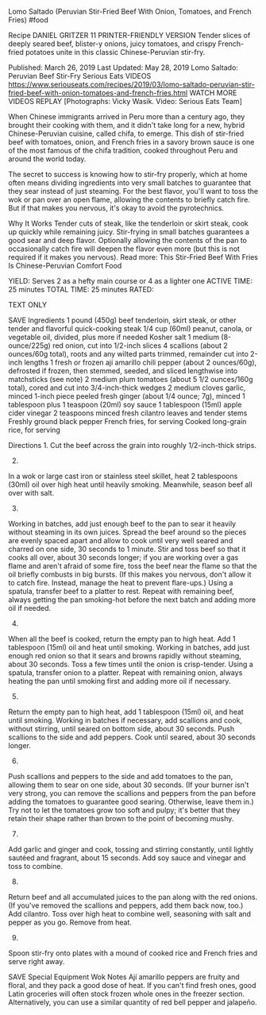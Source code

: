 Lomo Saltado (Peruvian Stir-Fried Beef With Onion, Tomatoes, and French Fries) 
#food 

Recipe
DANIEL GRITZER
11     PRINTER-FRIENDLY VERSION
Tender slices of deeply seared beef, blister-y onions, juicy tomatoes, and crispy French-fried potatoes unite in this classic Chinese-Peruvian stir-fry.

Published: March 26, 2019 Last Updated: May 28, 2019
Lomo Saltado: Peruvian Beef Stir-Fry
Serious Eats
VIDEOS
   https://www.seriouseats.com/recipes/2019/03/lomo-saltado-peruvian-stir-fried-beef-with-onion-tomatoes-and-french-fries.html
WATCH MORE VIDEOS
REPLAY
[Photographs: Vicky Wasik. Video: Serious Eats Team]

When Chinese immigrants arrived in Peru more than a century ago, they brought their cooking with them, and it didn't take long for a new, hybrid Chinese-Peruvian cuisine, called chifa, to emerge. This dish of stir-fried beef with tomatoes, onion, and French fries in a savory brown sauce is one of the most famous of the chifa tradition, cooked throughout Peru and around the world today.

The secret to success is knowing how to stir-fry properly, which at home often means dividing ingredients into very small batches to guarantee that they sear instead of just steaming. For the best flavor, you'll want to toss the wok or pan over an open flame, allowing the contents to briefly catch fire. But if that makes you nervous, it's okay to avoid the pyrotechnics.

Why It Works
Tender cuts of steak, like the tenderloin or skirt steak, cook up quickly while remaining juicy.
Stir-frying in small batches guarantees a good sear and deep flavor.
Optionally allowing the contents of the pan to occasionally catch fire will deepen the flavor even more (but this is not required if it makes you nervous).
Read more: This Stir-Fried Beef With Fries Is Chinese-Peruvian Comfort Food

YIELD:
Serves 2 as a hefty main course or 4 as a lighter one
ACTIVE TIME:
25 minutes
TOTAL TIME:
25 minutes
RATED:
    
TEXT ONLY 
 
 
 SAVE
Ingredients
1 pound (450g) beef tenderloin, skirt steak, or other tender and flavorful quick-cooking steak
1/4 cup (60ml) peanut, canola, or vegetable oil, divided, plus more if needed
Kosher salt
1 medium (8-ounce/225g) red onion, cut into 1/2-inch slices
4 scallions (about 2 ounces/60g total), roots and any wilted parts trimmed, remainder cut into 2-inch lengths
1 fresh or frozen ají amarillo chili pepper (about 2 ounces/60g), defrosted if frozen, then stemmed, seeded, and sliced lengthwise into matchsticks (see note)
2 medium plum tomatoes (about 5 1/2 ounces/160g total), cored and cut into 3/4-inch-thick wedges
2 medium cloves garlic, minced
1-inch piece peeled fresh ginger (about 1/4 ounce; 7g), minced
1 tablespoon plus 1 teaspoon (20ml) soy sauce
1 tablespoon (15ml) apple cider vinegar
2 teaspoons minced fresh cilantro leaves and tender stems
Freshly ground black pepper
French fries, for serving
Cooked long-grain rice, for serving

Directions
1.
Cut the beef across the grain into roughly 1/2-inch-thick strips.


2.
In a wok or large cast iron or stainless steel skillet, heat 2 tablespoons (30ml) oil over high heat until heavily smoking. Meanwhile, season beef all over with salt.

3.
Working in batches, add just enough beef to the pan to sear it heavily without steaming in its own juices. Spread the beef around so the pieces are evenly spaced apart and allow to cook until very well seared and charred on one side, 30 seconds to 1 minute. Stir and toss beef so that it cooks all over, about 30 seconds longer; if you are working over a gas flame and aren't afraid of some fire, toss the beef near the flame so that the oil briefly combusts in big bursts. (If this makes you nervous, don't allow it to catch fire. Instead, manage the heat to prevent flare-ups.) Using a spatula, transfer beef to a platter to rest. Repeat with remaining beef, always getting the pan smoking-hot before the next batch and adding more oil if needed.


4.
When all the beef is cooked, return the empty pan to high heat. Add 1 tablespoon (15ml) oil and heat until smoking. Working in batches, add just enough red onion so that it sears and browns rapidly without steaming, about 30 seconds. Toss a few times until the onion is crisp-tender. Using a spatula, transfer onion to a platter. Repeat with remaining onion, always heating the pan until smoking first and adding more oil if necessary.


5.
Return the empty pan to high heat, add 1 tablespoon (15ml) oil, and heat until smoking. Working in batches if necessary, add scallions and cook, without stirring, until seared on bottom side, about 30 seconds. Push scallions to the side and add peppers. Cook until seared, about 30 seconds longer.


6.
Push scallions and peppers to the side and add tomatoes to the pan, allowing them to sear on one side, about 30 seconds. (If your burner isn't very strong, you can remove the scallions and peppers from the pan before adding the tomatoes to guarantee good searing. Otherwise, leave them in.) Try not to let the tomatoes grow too soft and pulpy; it's better that they retain their shape rather than brown to the point of becoming mushy.

7.
Add garlic and ginger and cook, tossing and stirring constantly, until lightly sautéed and fragrant, about 15 seconds. Add soy sauce and vinegar and toss to combine.

8.
Return beef and all accumulated juices to the pan along with the red onions. (If you've removed the scallions and peppers, add them back now, too.) Add cilantro. Toss over high heat to combine well, seasoning with salt and pepper as you go. Remove from heat.


9.
Spoon stir-fry onto plates with a mound of cooked rice and French fries and serve right away.

 SAVE
Special Equipment
Wok
Notes
Ají amarillo peppers are fruity and floral, and they pack a good dose of heat. If you can't find fresh ones, good Latin groceries will often stock frozen whole ones in the freezer section. Alternatively, you can use a similar quantity of red bell pepper and jalapeño.
